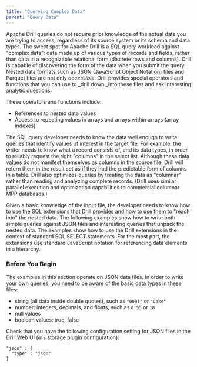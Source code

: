 ```yaml
---
title: "Querying Complex Data"
parent: "Query Data"
---
```

Apache Drill queries do not require prior knowledge of the actual data you are
trying to access, regardless of its source system or its schema and data
types. The sweet spot for Apache Drill is a SQL query workload against
"complex data": data made up of various types of records and fields, rather
than data in a recognizable relational form (discrete rows and columns). Drill
is capable of discovering the form of the data when you submit the query.
Nested data formats such as JSON (JavaScript Object Notation) files and
Parquet files are not only _accessible_: Drill provides special operators and
functions that you can use to _drill down _into these files and ask
interesting analytic questions.

These operators and functions include:

  * References to nested data values
  * Access to repeating values in arrays and arrays within arrays (array indexes)

The SQL query developer needs to know the data well enough to write queries
that identify values of interest in the target file. For example, the writer
needs to know what a record consists of, and its data types, in order to
reliably request the right "columns" in the select list. Although these data
values do not manifest themselves as columns in the source file, Drill will
return them in the result set as if they had the predictable form of columns
in a table. Drill also optimizes queries by treating the data as "columnar"
rather than reading and analyzing complete records. (Drill uses similar
parallel execution and optimization capabilities to commercial columnar MPP
databases.)

Given a basic knowledge of the input file, the developer needs to know how to
use the SQL extensions that Drill provides and how to use them to "reach into"
the nested data. The following examples show how to write both simple queries
against JSON files and interesting queries that unpack the nested data. The
examples show how to use the Drill extensions in the context of standard SQL
SELECT statements. For the most part, the extensions use standard JavaScript
notation for referencing data elements in a hierarchy.

### Before You Begin

The examples in this section operate on JSON data files. In order to write
your own queries, you need to be aware of the basic data types in these files:

  * string (all data inside double quotes), such as `"0001"` or `"Cake"`
  * number: integers, decimals, and floats, such as `0.55` or `10`
  * null values
  * boolean values: true, false

Check that you have the following configuration setting for JSON files in the
Drill Web UI (`dfs` storage plugin configuration):

    "json" : {
      "type" : "json"
    }

